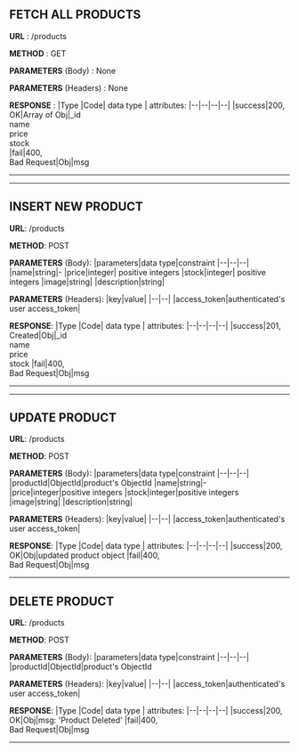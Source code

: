 ## **FETCH ALL PRODUCTS** 
**URL** : /products

**METHOD** : GET

**PARAMETERS** (Body) : None

**PARAMETERS** (Headers) : None

**RESPONSE** :
|Type |Code| data type | attributes:
|--|--|--|--|
|success|200,<br>OK|Array of Obj|_id<br>name<br>price<br>stock<br>
|fail|400,<br>Bad Request|Obj|msg

---
---
## **INSERT NEW PRODUCT**
**URL**: /products

**METHOD**: POST

**PARAMETERS** (Body):
|parameters|data type|constraint
|--|--|--|
|name|string|-
|price|integer| positive integers
|stock|integer| positive integers
|image|string| 
|description|string| 

**PARAMETERS** (Headers):
|key|value|
|--|--|
|access_token|authenticated's user access_token|

**RESPONSE**:
|Type |Code| data type | attributes:
|--|--|--|--|
|success|201,<br>Created|Obj|_id<br>name<br>price<br>stock
|fail|400,<br>Bad Request|Obj|msg

---
---
## **UPDATE PRODUCT**
**URL**: /products

**METHOD**: POST

**PARAMETERS** (Body):
|parameters|data type|constraint
|--|--|--|
|productId|ObjectId|product's ObjectId
|name|string|-
|price|integer|positive integers
|stock|integer|positive integers
|image|string| 
|description|string| 


**PARAMETERS** (Headers):
|key|value|
|--|--|
|access_token|authenticated's user access_token|

**RESPONSE**:
|Type |Code| data type | attributes:
|--|--|--|--|
|success|200,<br>OK|Obj|updated product object
|fail|400,<br>Bad Request|Obj|msg

---
## **DELETE PRODUCT**
**URL**: /products

**METHOD**: POST

**PARAMETERS** (Body):
|parameters|data type|constraint
|--|--|--|
|productId|ObjectId|product's ObjectId

**PARAMETERS** (Headers):
|key|value|
|--|--|
|access_token|authenticated's user access_token|

**RESPONSE**:
|Type |Code| data type | attributes:
|--|--|--|--|
|success|200,<br>OK|Obj|msg: 'Product Deleted'
|fail|400,<br>Bad Request|Obj|msg

---

